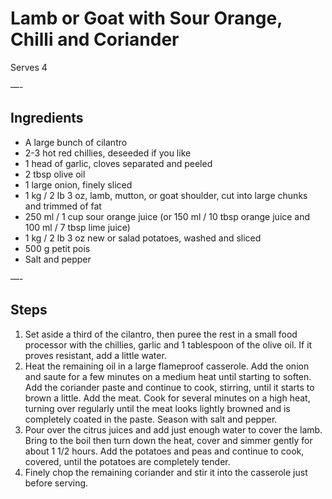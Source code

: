 # Lamb or Goat with Sour Orange, Chilli and Coriander

Serves 4

—-

## Ingredients

* A large bunch of cilantro
* 2-3 hot red chillies, deseeded if you like
* 1 head of garlic, cloves separated and peeled
* 2 tbsp olive oil
* 1 large onion, finely sliced
* 1 kg / 2 lb 3 oz, lamb, mutton, or goat shoulder, cut into large chunks and trimmed of fat
* 250 ml / 1 cup sour orange juice (or 150 ml / 10 tbsp orange juice and 100 ml / 7 tbsp lime juice)
* 1 kg / 2 lb 3 oz new or salad potatoes, washed and sliced
* 500 g petit pois
* Salt and pepper

—-

## Steps

1.  Set aside a third of the cilantro, then puree the rest in a small food processor with the chillies, garlic and 1 tablespoon of the olive oil. If it proves resistant, add a little water.
2.  Heat the remaining oil in a large flameproof casserole. Add the onion and saute for a few minutes on a medium heat until starting to soften. Add the coriander paste and continue to cook, stirring, until it starts to brown a little. Add the meat. Cook for several minutes on a high heat, turning over regularly until the meat looks lightly browned and is completely coated in the paste. Season with salt and pepper.
3.  Pour over the citrus juices and add just enough water to cover the lamb. Bring to the boil then turn down the heat, cover and simmer gently for about 1 1/2 hours. Add the potatoes and peas and continue to cook, covered, until the potatoes are completely tender.
4.  Finely chop the remaining coriander and stir it into the casserole just before serving.
